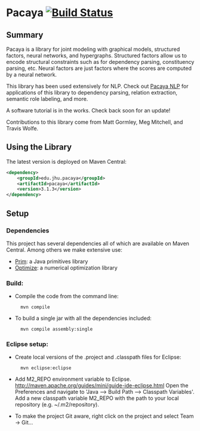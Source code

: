# Pacaya [![Build Status](https://travis-ci.org/mgormley/pacaya.svg?branch=master)](https://travis-ci.org/mgormley/pacaya)

## Summary

Pacaya is a library for joint modeling with graphical models,
structured factors, neural networks, and hypergraphs. Structured
factors allow us to encode structural constraints such as for
dependency parsing, constituency parsing, etc. Neural factors are 
just factors where the scores are computed by a neural network. 

This library has been used extensively for NLP. Check out 
[Pacaya NLP](https://github.com/mgormley/pacaya-nlp) for applications of 
this library to dependency parsing, relation extraction, semantic role labeling, 
and more.

A software tutorial is in the works. Check back soon for an update!

Contributions to this library come from Matt Gormley, Meg Mitchell, and Travis Wolfe.

## Using the Library

The latest version is deployed on Maven Central:

```xml
<dependency>
    <groupId>edu.jhu.pacaya</groupId>
    <artifactId>pacaya</artifactId>
    <version>3.1.3</version>
</dependency>
```

## Setup

### Dependencies

This project has several dependencies all of which are available on Maven Central.
Among others we make extensive use:

* [Prim](https://github.com/mgormley/prim): a Java primitives library
* [Optimize](https://github.com/minyans/optimize): a numerical optimization library

### Build:

* Compile the code from the command line:

        mvn compile

* To build a single jar with all the dependencies included:

        mvn compile assembly:single

### Eclipse setup:

* Create local versions of the .project and .classpath files for Eclipse:

        mvn eclipse:eclipse

* Add M2\_REPO environment variable to
  Eclipse. http://maven.apache.org/guides/mini/guide-ide-eclipse.html
  Open the Preferences and navigate to 'Java --> Build Path -->
  Classpath Variables'. Add a new classpath variable M2\_REPO with the
  path to your local repository (e.g. ~/.m2/repository).

* To make the project Git aware, right click on the project and select Team -> Git...
